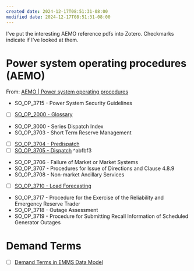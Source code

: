 ```yaml
---
created date: 2024-12-17T08:51:31-08:00
modified date: 2024-12-17T08:51:31-08:00
---
```

I've put the interesting AEMO reference pdfs into Zotero.  Checkmarks indicate if I've looked at them.

# Power system operating procedures (AEMO)
From: [AEMO | Power system operating procedures](https://aemo.com.au/energy-systems/electricity/national-electricity-market-nem/system-operations/power-system-operation/power-system-operating-procedures)

- SO_OP_3715 - Power System Security Guidelines
- [ ] [SO_OP_2000 - Glossary](zotero://select/library/items/LEQLCQE4)
- SO_OP_3000 - Series Dispatch Index
- SO_OP_3703 - Short Term Reserve Management
- [ ] [SO_OP_3704 - Predispatch](zotero://select/library/items/PICL2UHI)
- [ ] [SO_OP_3705 - Dispatch](zotero://select/library/items/M588GEH5) ^abfbf3
- SO_OP_3706 - Failure of Market or Market Systems
- SO_OP_3707 - Procedures for Issue of Directions and Clause 4.8.9     
- SO_OP_3708 - Non-market Ancillary Services
- [ ] [SO_OP_3710 - Load Forecasting](zotero://select/library/items/37IDMZ96)
- SO_OP_3717 - Procedure for the Exercise of the Reliability and Emergency Reserve Trader
- SO_OP_3718 - Outage Assessment
- SO_OP_3719 - Procedure for Submitting Recall Information of Scheduled Generator Outages
# Demand Terms
- [ ] [Demand Terms in EMMS Data Model](zotero://select/library/items/4HX48JGQ)
